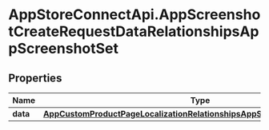 # AppStoreConnectApi.AppScreenshotCreateRequestDataRelationshipsAppScreenshotSet

## Properties

Name | Type | Description | Notes
------------ | ------------- | ------------- | -------------
**data** | [**AppCustomProductPageLocalizationRelationshipsAppScreenshotSetsDataInner**](AppCustomProductPageLocalizationRelationshipsAppScreenshotSetsDataInner.md) |  | 


